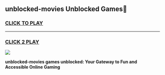 
## unblocked-movies Unblocked Games👋
<h3>
<a href="https://news.freeplayer.one?title=unblocked-movies&ref=16F">CLICK TO PLAY</a></h3>
<hr>

<h3>
<a href="https://news.freeplayer.one?title=unblocked-movies&ref=16F">CLICK 2 PLAY</a>
  
</h3>

<a href="https://news.freeplayer.one?title=unblocked-movies&ref=16F/"><img src="https://clearcache.store/games.png"></a>


**unblocked-movies games unblocked: Your Gateway to Fun and Accessible Online Gaming**
